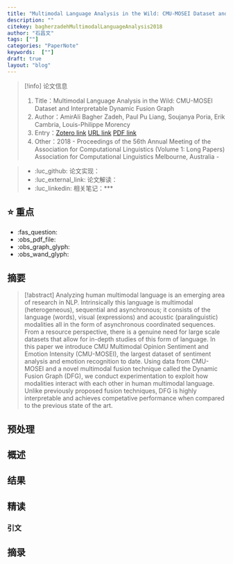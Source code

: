 ```yaml
---
title: "Multimodal Language Analysis in the Wild: CMU-MOSEI Dataset and Interpretable Dynamic Fusion Graph"
description: ""
citekey: bagherzadehMultimodalLanguageAnalysis2018
author: "石昌文"
tags: [""]
categories: "PaperNote"
keywords:  [""]
draft: true
layout: "blog"
---
```


> [!info] 论文信息
>1. Title：Multimodal Language Analysis in the Wild: CMU-MOSEI Dataset and Interpretable Dynamic Fusion Graph
>2. Author：AmirAli Bagher Zadeh, Paul Pu Liang, Soujanya Poria, Erik Cambria, Louis-Philippe Morency
>3. Entry：[Zotero link](zotero://select/items/@bagherzadehMultimodalLanguageAnalysis2018) [URL link](https://aclanthology.org/P18-1208) [PDF link](<file:///C\:\\Users\\19115\\OneDrive - stu.suda.edu.cn\\Zotero\\Bagher Zadeh et al_2018_Multimodal Language Analysis in the Wild.pdf>)
>4. Other：2018 - Proceedings of the 56th Annual Meeting of the Association for Computational Linguistics (Volume 1: Long Papers)  Association for Computational Linguistics Melbourne, Australia  -   

>- :luc_github: 论文实现：
>- :luc_external_link: 论文解读：
>- :luc_linkedin: 相关笔记：***


## ⭐ 重点

- :fas_question:   
- :obs_pdf_file:   
- :obs_graph_glyph:   
- :obs_wand_glyph:   

## 摘要

> [!abstract] Analyzing human multimodal language is an emerging area of research in NLP. Intrinsically this language is multimodal (heterogeneous), sequential and asynchronous; it consists of the language (words), visual (expressions) and acoustic (paralinguistic) modalities all in the form of asynchronous coordinated sequences. From a resource perspective, there is a genuine need for large scale datasets that allow for in-depth studies of this form of language. In this paper we introduce CMU Multimodal Opinion Sentiment and Emotion Intensity (CMU-MOSEI), the largest dataset of sentiment analysis and emotion recognition to date. Using data from CMU-MOSEI and a novel multimodal fusion technique called the Dynamic Fusion Graph (DFG), we conduct experimentation to exploit how modalities interact with each other in human multimodal language. Unlike previously proposed fusion techniques, DFG is highly interpretable and achieves competative performance when compared to the previous state of the art.

> 

## 预处理

## 概述

## 结果

## 精读

### 引文

## 摘录
